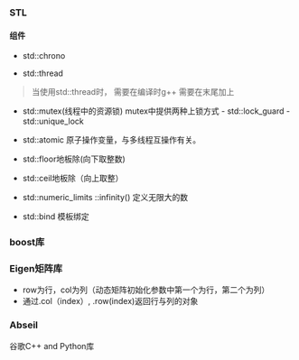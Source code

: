 ### STL
#### 组件 
- std::chrono

- std::thread
> 当使用std::thread时， 需要在编译时g++ 需要在末尾加上
- std::mutex(线程中的资源锁)
	mutex中提供两种上锁方式
		- std::lock_guard
		- std::unique_lock
- std::atomic
	原子操作变量，与多线程互操作有关。
- std::floor地板除(向下取整数)
- std::ceil地板除（向上取整）

-  std::numeric_limits<TYPE>
	::infinity() 定义无限大的数
- std::bind
	模板绑定	
### boost库


### Eigen矩阵库
- row为行，col为列（动态矩阵初始化参数中第一个为行，第二个为列）
- 通过.col（index）, .row(index)返回行与列的对象

###  Abseil
谷歌C++ and Python库